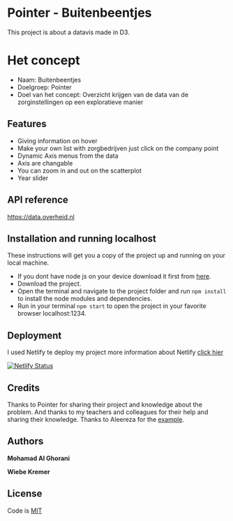 # Pointer - Buitenbeentjes

This project is about a datavis made in D3.

# Het concept
* Naam: Buitenbeentjes
* Doelgroep: Pointer
* Doel van het concept: Overzicht krijgen van de data van de zorginstellingen op een exploratieve manier

## Features 
* Giving information on hover 
* Make your own list with zorgbedrijven just click on the company point 
* Dynamic Axis menus from the data 
* Axis are changable 
* You can zoom in and out on the scatterplot
* Year slider

## API reference
https://data.overheid.nl

## Installation and running localhost

These instructions will get you a copy of the project up and running on your local machine.
* If you dont have node js on your device download it first from [here](https://nodejs.org/en/).
* Download the project.
* Open the terminal and navigate to the project folder and run ```npm install``` to install the node modules and dependencies. 
* Run in your terminal ``` npm start ``` to open the project in your favorite browser localhost:1234.

## Deployment
I used Netlify te deploy my project more information about Netlify [click hier](https://www.netlify.com)

[![Netlify Status](https://api.netlify.com/api/v1/badges/42bd8b6f-1840-4e4f-84a7-67689e8b0672/deploy-status)](https://app.netlify.com/sites/zorgcowboys/deploys)

## Credits

Thanks to Pointer for sharing their project and knowledge about the problem. And thanks to my teachers and colleagues for their help and sharing their knowledge. Thanks to Aleereza for the [example](https://bl.ocks.org/aleereza/d2be3d62a09360a770b79f4e5527eea8).

## Authors

**Mohamad Al Ghorani**

**Wiebe Kremer**

## License

Code is [MIT](https://github.com/MohamadAlGhorani/zorgcowboys/blob/master/LICENSE)


